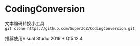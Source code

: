 # CodingConversion
文本编码转换小工具  
`git clone https://github.com/SuperZCZ/CodingConversion.git`
  
推荐使用Visual Studio 2019 + Qt5.12.4  
